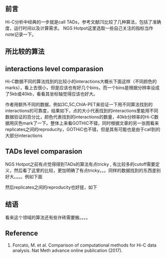 ## 前言   

Hi-C分析中经典的一步就是call TADs，参考文献[1]比较了几种算法，包括了准确度，运行时间以及计算需求。  NGS Hotpot这里选取一些自己关注的指标当作note记录一下。



## 所比较的算法   





## interactions level comparasion 

Hi-C数据不同的算法找到的比较小的interactions大概长下面这样（不同颜色的marks），看上去很小，但是应该也有好几个bins，而一个bins是根据分辨率设成了5kb或40kb，看看其坐标轴觉得应该也好大。



作者用额外不同的数据，例如3C,5C,ChIA-PET来验证一下用不同算法找到的interactions的可靠度，结果如下，点的大小代表找到的interactions里能用不同数据验证的百分比，颜色代表找到的interactions的数量，40kb分辨率的Hi-C数据用灰色mark了一下。整体上来看GOTHiC不错，同时根据文章的另一张图看来replicates之间的reproducity，GOTHiC也不错，但是其有可能也是由于call到的大部分interactions



## TADs level comparasion 

NGS Hotpot之前有点觉得得到TADs的算法有点tricky , 有比较多的cutoff需要定义，然后看了这里的比较，更加明确了有点tricky。。。同样的数据找到的东西差别好大。。。。例如下面



然后replicates之间的reproducity也好搓，如下


## 结语  

看来这个领域的算法还有些许砖需要搬。。。。



## Reference  

1.	Forcato, M. et al. Comparison of computational methods for Hi-C data analysis. Nat Meth advance online publication (2017).
